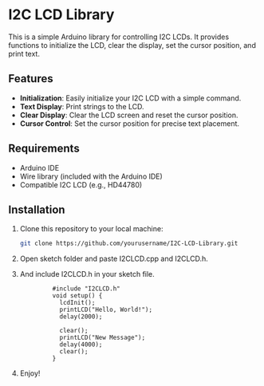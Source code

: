 # I2C LCD Library

This is a simple Arduino library for controlling I2C LCDs. It provides functions to initialize the LCD, clear the display, set the cursor position, and print text.

## Features

- **Initialization**: Easily initialize your I2C LCD with a simple command.
- **Text Display**: Print strings to the LCD.
- **Clear Display**: Clear the LCD screen and reset the cursor position.
- **Cursor Control**: Set the cursor position for precise text placement.

## Requirements

- Arduino IDE
- Wire library (included with the Arduino IDE)
- Compatible I2C LCD (e.g., HD44780)

## Installation

1. Clone this repository to your local machine:
   ```bash
   git clone https://github.com/yourusername/I2C-LCD-Library.git

2. Open sketch folder and paste I2CLCD.cpp and I2CLCD.h.
3. And include I2CLCD.h in your sketch file.

                #include "I2CLCD.h"
                void setup() {
                  lcdInit();
                  printLCD("Hello, World!");
                  delay(2000); 
                
                  clear();                  
                  printLCD("New Message");  
                  delay(4000);
                  clear();
                }   
4. Enjoy!
